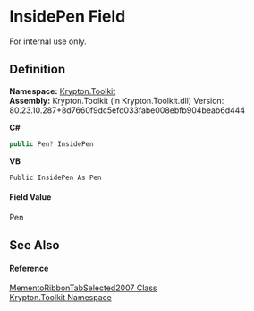 # InsidePen Field


For internal use only.



## Definition
**Namespace:** <a href="79d2eac2-21f4-54ff-7552-b20c33c30600.md">Krypton.Toolkit</a>  
**Assembly:** Krypton.Toolkit (in Krypton.Toolkit.dll) Version: 80.23.10.287+8d7660f9dc5efd033fabe008ebfb904beab6d444

**C#**
``` C#
public Pen? InsidePen
```
**VB**
``` VB
Public InsidePen As Pen
```



#### Field Value
Pen

## See Also


#### Reference
<a href="f80c8fae-fe3a-7613-d8aa-4eabc8d5b6ce.md">MementoRibbonTabSelected2007 Class</a>  
<a href="79d2eac2-21f4-54ff-7552-b20c33c30600.md">Krypton.Toolkit Namespace</a>  

